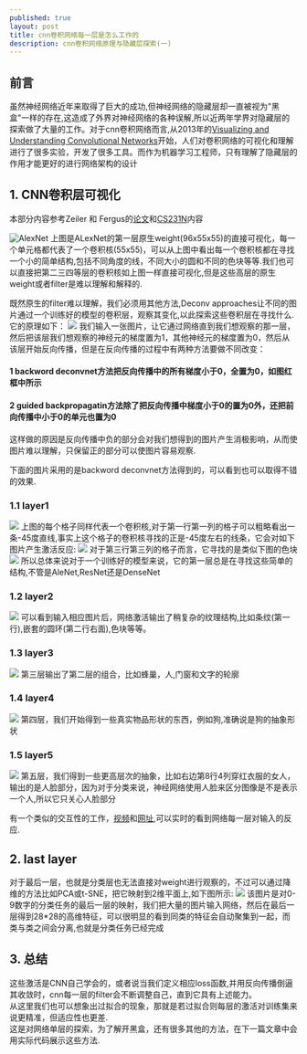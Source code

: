 ```yaml
---
published: true
layout: post
title: cnn卷积网络每一层是怎么工作的
description: cnn卷积网络原理与隐藏层探索(一)
---
```


## 前言
虽然神经网络近年来取得了巨大的成功,但神经网络的隐藏层却一直被视为"黑盒"一样的存在,这造成了外界对神经网络的各种误解,所以近两年学界对隐藏层的探索做了大量的工作。对于cnn卷积网络而言,从2013年的[Visualizing and Understanding Convolutional Networks](https://arxiv.org/pdf/1311.2901.pdf)开始，人们对卷积网络的可视化和理解进行了很多实验，开发了很多工具。而作为机器学习工程师，只有理解了隐藏层的作用才能更好的进行网络架构的设计
## 1. CNN卷积层可视化
本部分内容参考Zeiler 和 Fergus的[论文](https://arxiv.org/pdf/1311.2901.pdf)和[CS231N](http://cs231n.stanford.edu/slides/2017/cs231n_2017_lecture12.pdf)内容

![AlexNet](../images/cnn_first_layout_alexnet_2014.png)
上图是ALexNet的第一层原生weight(96x55x55)的直接可视化，每一个单元格都代表了一个卷积核(55x55)，可以从上图中看出每一个卷积核都在寻找一个小的简单结构,包括不同角度的线，不同大小的圆和不同的色块等等.我们也可以直接把第二三四等层的卷积核如上图一样直接可视化,但是这些高层的原生weight或者filter是难以理解和解释的.

既然原生的filter难以理解，我们必须用其他方法,Deconv approaches让不同的图片通过一个训练好的模型的卷积层，观察其变化,以此探索这些卷积层在寻找什么.它的原理如下：
![](../images/cnn_deconv_approach.png)
我们输入一张图片，让它通过网络直到我们想观察的那一层，然后把该层我们想观察的神经元的梯度置为1，其他神经元的梯度置为0，然后从该层开始反向传播，但是在反向传播的过程中有两种方法要做不同改变：
#### 1 backword deconvnet方法把反向传播中的所有梯度小于0，全置为0，如图红框中所示 
#### 2 guided backpropagatin方法除了把反向传播中梯度小于0的置为0外，还把前向传播中小于0的单元也置为0
这样做的原因是反向传播中负的部分会对我们想得到的图片产生消极影响，从而使图片难以理解，只保留正的部分可以使图片容易观察.

下面的图片采用的是backword deconvnet方法得到的，可以看到也可以取得不错的效果.
### 1.1 layer1
![](../images/cnn_first_layout_zeiler.png)
上图的每个格子同样代表一个卷积核,对于第一行第一列的格子可以粗略看出一条-45度直线,事实上这个格子的卷积核寻找的正是-45度左右的线条，它会对如下图片产生激活反应:
![](../images/cnn_first_layout_0_0_filter_activation.png)
对于第三行第三列的格子而言，它寻找的是类似下图的色块
![](../images/cnn_first_layout_activation_3_3.png)
所以总体来说对于一个训练好的模型来说，它的第一层总是在寻找这些简单的结构,不管是AleNet,ResNet还是DenseNet
### 1.2 layer2
![](../images/cnn_second_layout_filter_activation.png)
可以看到输入相应图片后，网络激活输出了稍复杂的纹理结构,比如条纹(第一行),嵌套的圆环(第二行右面),色块等等。
### 1.3 layer3
![](../images/cnn_third_layout_filter_activation.png)
第三层输出了第二层的组合，比如蜂巢，人,门窗和文字的轮廓
### 1.4 layer4
![](../images/cnn_fourth_layout_filter_activation.png)
第四层，我们开始得到一些真实物品形状的东西，例如狗,准确说是狗的抽象形状

### 1.5 layer5
![](../images/cnn_fifth_layout_filter_activation.png)
第五层，我们得到一些更高层次的抽象，比如右边第8行4列穿红衣服的女人，输出的是人脸部分，因为对于分类来说，神经网络使用人脸来区分图像是不是表示一个人,所以它只关心人脸部分




有一个类似的交互性的工作，[视频](https://www.youtube.com/watch?v=AgkfIQ4IGaM)和[网址](http://yosinski.com/deepvis),可以实时的看到网络每一层对输入的反应.
## 2. last layer
对于最后一层，也就是分类层也无法直接对weight进行观察的，不过可以通过降维的方法比如PCA或t-SNE，把它映射到2维平面上,如下图所示:
![](../images/cnn_final_layout_pca.png)
该图片是对0-9数字的分类任务的最后一层的映射，我们把大量的图片输入网络，然后在最后一层得到28*28的高维特征，可以很明显的看到同类的特征会自动聚集到一起，而类与类之间会分离,也就是分类任务已经完成


## 3. 总结
这些激活是CNN自己学会的，或者说当我们定义相应loss函数,并用反向传播倒逼其收敛时，cnn每一层的filter会不断调整自己，直到它具有上述能力。<br>从这里我们也可以想象出过拟合的现象，那就是若过拟合则每层的激活对训练集来说更精准，但适应性也更差.<br>这是对网络单层的探索，为了解开黑盒，还有很多其他的方法，在下一篇文章中会用实际代码展示这些方法.










